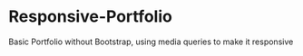 # Responsive-Portfolio
Basic Portfolio without Bootstrap, using media queries to make it responsive
